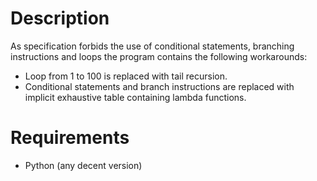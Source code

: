 # Description
As specification forbids the use of conditional statements, branching instructions and loops the program contains the following workarounds:
* Loop from 1 to 100 is replaced with tail recursion.
* Conditional statements and branch instructions are replaced with implicit exhaustive table containing lambda functions.

# Requirements
* Python (any decent version)

